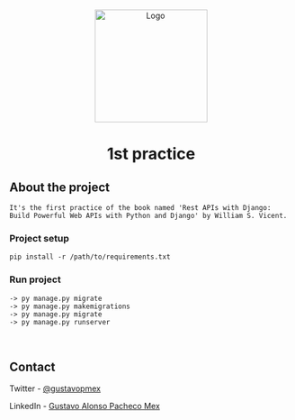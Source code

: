 <!-- PROJECT LOGO -->
<br />
<p align="center">
  <a href="https://github.com/GustavoPMex/social_network.git">
    <img src="https://i.imgur.com/b67v87R.png" alt="Logo" width="200" height="200">
  </a>

  <h1 align="center">1st practice</h1>

</p>


## About the project
```
It's the first practice of the book named 'Rest APIs with Django: Build Powerful Web APIs with Python and Django' by William S. Vicent.
```

### Project setup
```
pip install -r /path/to/requirements.txt
```

### Run project
```
-> py manage.py migrate
-> py manage.py makemigrations
-> py manage.py migrate
-> py manage.py runserver
```

<br>

## Contact
Twitter - [@gustavopmex](https://twitter.com/gustavopmex)

LinkedIn - [Gustavo Alonso Pacheco Mex](https://www.linkedin.com/in/gustavopmex/)